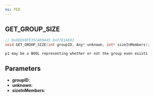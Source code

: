 ```yaml
---
ns: PED
---
```

## GET_GROUP_SIZE

```c
// 0x8DE69FE35CA09A45 0xF7E1A691
void GET_GROUP_SIZE(int groupID, Any* unknown, int* sizeInMembers);
```

```
p1 may be a BOOL representing whether or not the group even exists  
```

## Parameters
* **groupID**: 
* **unknown**: 
* **sizeInMembers**: 

